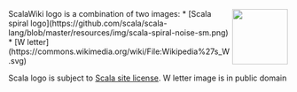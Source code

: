 <img src="https://github.com/intracer/scalawiki/blob/master/resources/scalawiki.png?raw=true"  align="right" width="100" />
ScalaWiki logo is a combination of two images:
* [Scala spiral logo](https://github.com/scala/scala-lang/blob/master/resources/img/scala-spiral-noise-sm.png)
* [W letter](https://commons.wikimedia.org/wiki/File:Wikipedia%27s_W.svg)

Scala logo is subject to [Scala site license](scala-logo-license.md).
W letter image is in public domain
